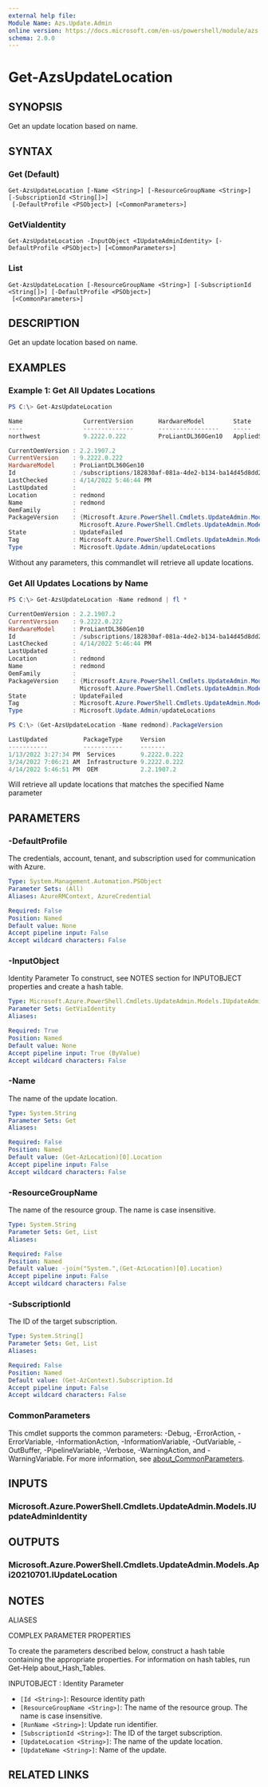 ```yaml
---
external help file:
Module Name: Azs.Update.Admin
online version: https://docs.microsoft.com/en-us/powershell/module/azs.update.admin/get-azsupdatelocation
schema: 2.0.0
---
```


# Get-AzsUpdateLocation

## SYNOPSIS
Get an update location based on name.

## SYNTAX

### Get (Default)
```
Get-AzsUpdateLocation [-Name <String>] [-ResourceGroupName <String>] [-SubscriptionId <String[]>]
 [-DefaultProfile <PSObject>] [<CommonParameters>]
```

### GetViaIdentity
```
Get-AzsUpdateLocation -InputObject <IUpdateAdminIdentity> [-DefaultProfile <PSObject>] [<CommonParameters>]
```

### List
```
Get-AzsUpdateLocation [-ResourceGroupName <String>] [-SubscriptionId <String[]>] [-DefaultProfile <PSObject>]
 [<CommonParameters>]
```

## DESCRIPTION
Get an update location based on name.

## EXAMPLES

### Example 1: Get All Updates Locations
```powershell
PS C:\> Get-AzsUpdateLocation

Name                 CurrentVersion       HardwareModel        State
----                 --------------       -----------------    -----
northwest            9.2222.0.222         ProLiantDL360Gen10   AppliedSuccessfully

CurrentOemVersion : 2.2.1907.2
CurrentVersion    : 9.2222.0.222
HardwareModel     : ProLiantDL360Gen10
Id                : /subscriptions/182830af-081a-4de2-b134-ba14d45d8dd2/resourceGroups/System.redmond/providers/Microsoft.Update.Admin/updateLocations/redmond
LastChecked       : 4/14/2022 5:46:44 PM
LastUpdated       : 
Location          : redmond
Name              : redmond
OemFamily         : 
PackageVersion    : {Microsoft.Azure.PowerShell.Cmdlets.UpdateAdmin.Models.Api20210701.PackageVersionInfo, Microsoft.Azure.PowerShell.Cmdlets.UpdateAdmin.Models.Api20210701.PackageVersionInfo, 
                    Microsoft.Azure.PowerShell.Cmdlets.UpdateAdmin.Models.Api20210701.PackageVersionInfo}
State             : UpdateFailed
Tag               : Microsoft.Azure.PowerShell.Cmdlets.UpdateAdmin.Models.Api20210701.ResourceTags
Type              : Microsoft.Update.Admin/updateLocations

```

Without any parameters, this commandlet will retrieve all update locations.

### Get All Updates Locations by Name
```powershell
PS C:\> Get-AzsUpdateLocation -Name redmond | fl *

CurrentOemVersion : 2.2.1907.2
CurrentVersion    : 9.2222.0.222
HardwareModel     : ProLiantDL360Gen10
Id                : /subscriptions/182830af-081a-4de2-b134-ba14d45d8dd2/resourceGroups/System.redmond/providers/Microsoft.Update.Admin/updateLocations/redmond
LastChecked       : 4/14/2022 5:46:44 PM
LastUpdated       : 
Location          : redmond
Name              : redmond
OemFamily         : 
PackageVersion    : {Microsoft.Azure.PowerShell.Cmdlets.UpdateAdmin.Models.Api20210701.PackageVersionInfo, Microsoft.Azure.PowerShell.Cmdlets.UpdateAdmin.Models.Api20210701.PackageVersionInfo, 
                    Microsoft.Azure.PowerShell.Cmdlets.UpdateAdmin.Models.Api20210701.PackageVersionInfo}
State             : UpdateFailed
Tag               : Microsoft.Azure.PowerShell.Cmdlets.UpdateAdmin.Models.Api20210701.ResourceTags
Type              : Microsoft.Update.Admin/updateLocations

PS C:\> (Get-AzsUpdateLocation -Name redmond).PackageVersion    

LastUpdated          PackageType     Version     
-----------          -----------     -------     
1/13/2022 3:27:34 PM  Services       9.2222.0.222
3/24/2022 7:06:21 AM  Infrastructure 9.2222.0.222
4/14/2022 5:46:51 PM  OEM            2.2.1907.2 
```

Will retrieve all update locations that matches the specified Name parameter

## PARAMETERS

### -DefaultProfile
The credentials, account, tenant, and subscription used for communication with Azure.

```yaml
Type: System.Management.Automation.PSObject
Parameter Sets: (All)
Aliases: AzureRMContext, AzureCredential

Required: False
Position: Named
Default value: None
Accept pipeline input: False
Accept wildcard characters: False
```

### -InputObject
Identity Parameter
To construct, see NOTES section for INPUTOBJECT properties and create a hash table.

```yaml
Type: Microsoft.Azure.PowerShell.Cmdlets.UpdateAdmin.Models.IUpdateAdminIdentity
Parameter Sets: GetViaIdentity
Aliases:

Required: True
Position: Named
Default value: None
Accept pipeline input: True (ByValue)
Accept wildcard characters: False
```

### -Name
The name of the update location.

```yaml
Type: System.String
Parameter Sets: Get
Aliases:

Required: False
Position: Named
Default value: (Get-AzLocation)[0].Location
Accept pipeline input: False
Accept wildcard characters: False
```

### -ResourceGroupName
The name of the resource group.
The name is case insensitive.

```yaml
Type: System.String
Parameter Sets: Get, List
Aliases:

Required: False
Position: Named
Default value: -join("System.",(Get-AzLocation)[0].Location)
Accept pipeline input: False
Accept wildcard characters: False
```

### -SubscriptionId
The ID of the target subscription.

```yaml
Type: System.String[]
Parameter Sets: Get, List
Aliases:

Required: False
Position: Named
Default value: (Get-AzContext).Subscription.Id
Accept pipeline input: False
Accept wildcard characters: False
```

### CommonParameters
This cmdlet supports the common parameters: -Debug, -ErrorAction, -ErrorVariable, -InformationAction, -InformationVariable, -OutVariable, -OutBuffer, -PipelineVariable, -Verbose, -WarningAction, and -WarningVariable. For more information, see [about_CommonParameters](http://go.microsoft.com/fwlink/?LinkID=113216).

## INPUTS

### Microsoft.Azure.PowerShell.Cmdlets.UpdateAdmin.Models.IUpdateAdminIdentity

## OUTPUTS

### Microsoft.Azure.PowerShell.Cmdlets.UpdateAdmin.Models.Api20210701.IUpdateLocation

## NOTES

ALIASES

COMPLEX PARAMETER PROPERTIES

To create the parameters described below, construct a hash table containing the appropriate properties. For information on hash tables, run Get-Help about_Hash_Tables.


INPUTOBJECT <IUpdateAdminIdentity>: Identity Parameter
  - `[Id <String>]`: Resource identity path
  - `[ResourceGroupName <String>]`: The name of the resource group. The name is case insensitive.
  - `[RunName <String>]`: Update run identifier.
  - `[SubscriptionId <String>]`: The ID of the target subscription.
  - `[UpdateLocation <String>]`: The name of the update location.
  - `[UpdateName <String>]`: Name of the update.

## RELATED LINKS

